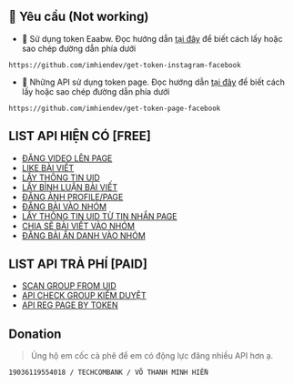 
## 🔑 Yêu cầu **(Not working)**

+ 📝 Sử dụng token Eaabw. Đọc hướng dẫn [tại đây](https://github.com/imhiendev/get-token-instagram-facebook) để biết cách lấy hoặc sao chép đường dẫn phía dưới

```hash
https://github.com/imhiendev/get-token-instagram-facebook
```
+ 📝 Những API sử dụng token page. Đọc hướng dẫn [tại đây](https://github.com/imhiendev/get-token-page-facebook) để biết cách lấy hoặc sao chép đường dẫn phía dưới

```hash
https://github.com/imhiendev/get-token-page-facebook
```

## LIST API HIỆN CÓ [**FREE**]
+ [ĐĂNG VIDEO LÊN PAGE](https://github.com/imhiendev/API_FACEBOOK/blob/main/upload-video-to-page.md)
+ [LIKE BÀI VIẾT](https://github.com/imhiendev/API_FACEBOOK/blob/main/like_post.md)
+ [LẤY THÔNG TIN UID](https://github.com/imhiendev/API_FACEBOOK/blob/main/get-info-id.md)
+ [LẤY BÌNH LUẬN BÀI VIẾT](https://github.com/imhiendev/API_FACEBOOK/blob/main/get-comment-post.md)
+ [ĐĂNG ẢNH PROFILE/PAGE](https://github.com/imhiendev/API_FACEBOOK/blob/main/upload-image.md)
+ [ĐĂNG BÀI VÀO NHÓM](https://github.com/imhiendev/API_FACEBOOK/blob/main/upload-status-to-group.md)
+ [LẤY THÔNG TIN UID TỪ TIN NHẮN PAGE](https://github.com/imhiendev/API_FACEBOOK/blob/main/get-info-user-message-page.md)
+ [CHIA SẼ BÀI VIẾT VÀO NHÓM](https://github.com/imhiendev/API_FACEBOOK/blob/main/share-post-to-group.md)
+ [ĐĂNG BÀI ẨN DANH VÀO NHÓM](https://github.com/imhiendev/API_FACEBOOK/blob/main/facebook-upload-post-incognito.md)

## LIST API TRẢ PHÍ [**PAID**]
+ [SCAN GROUP FROM UID](https://t.me/sironho)
+ [API CHECK GROUP KIỂM DUYỆT](https://t.me/sironho)
+ [API REG PAGE BY TOKEN](https://t.me/sironho)
  
## Donation

>Ủng hộ em cốc cà phê để em có động lực đăng nhiều API hơn ạ.

```19036119554018 / TECHCOMBANK / VÕ THANH MINH HIỀN```

